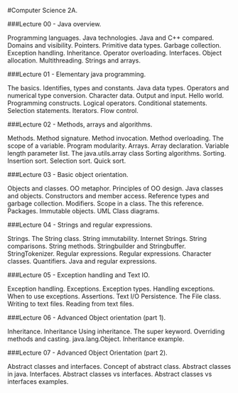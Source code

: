 #Computer Science 2A.

###Lecture 00 - Java overview.

Programming languages.
Java technologies.
Java and C++ compared.
Domains and visibility.
Pointers.
Primitive data types.
Garbage collection.
Exception handling.
Inheritance.
Operator overloading.
Interfaces.
Object allocation.
Multithreading.
Strings and arrays.

###Lecture 01 - Elementary java programming.

The basics.
Identifies, types and constants.
Java data types.
Operators and numerical type conversion.
Character data.
Output and input.
Hello world.
Programming constructs.
Logical operators.
Conditional statements.
Selection statements.
Iterators.
Flow control.

###Lecture 02 - Methods, arrays and algorithms.

Methods.
Method signature.
Method invocation.
Method overloading.
The scope of a variable.
Program modularity.
Arrays.
Array declaration.
Variable length parameter list.
The java.utils.array class
Sorting algorithms.
Sorting.
Insertion sort.
Selection sort.
Quick sort.

###Lecture 03 - Basic object orientation.

Objects and classes.
OO metaphor.
Principles of OO design.
Java classes and objects.
Constructors and member access.
Reference types and garbage collection.
Modifiers.
Scope in a class.
The this reference.
Packages.
Immutable objects.
UML Class diagrams.

###Lecture 04 - Strings and regular expressions.

Strings.
The String class.
String immutability.
Internet Strings.
String comparisons.
String methods.
Stringbuilder and Stringbuffer.
StringTokenizer.
Regular expressions.
Regular expressions.
Character classes.
Quantifiers.
Java and regular expressions.

###Lecture 05 - Exception handling and Text IO.

Exception handling.
Exceptions.
Exception types.
Handling exceptions.
When to use exceptions.
Assertions.
Text I/O
Persistence.
The File class.
Writing to text files.
Reading from text files.

###Lecture 06 - Advanced Object orientation (part 1).

Inheritance.
Inheritance 
Using inheritance.
The super keyword.
Overriding methods and casting.
java.lang.Object.
Inheritance example.

###Lecture 07 - Advanced Object Orientation (part 2).

Abstract classes and interfaces.
Concept of abstract class.
Abstract classes in java.
Interfaces.
Abstract classes vs interfaces.
Abstract classes vs interfaces examples.
